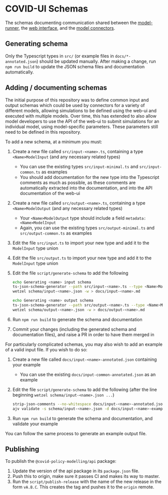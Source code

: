 # COVID-UI Schemas

The schemas documenting communication shared between the [model-runner](https://github.com/covid-policy-modelling/model-runner), the [web interface](https://github.com/covid-policy-modelling/web-ui), and the [model connectors](https://github.com/covid-policy-modelling/model-connector-template).

## Generating schema

Only the Typescript types in `src/` (or example files in `docs/*-annotated.json`) should be updated manually.
After making a change, run `npm run build` to update the JSON schema files and documentation automatically.

## Adding / documenting schemas

The initial purpose of this repository was to define common input and output schemas which could be used by connectors for a variety of different models, allowing simulations to be defined using the web-ui and executed with multiple models.
Over time, this has extended to also allow model developers to use the API of the web-ui to submit simulations for an individual model, using model-specific parameters.
These parameters still need to be defined in this repository.

To add a new schema, at a minimum you must:

1. Create a new file called `src/input-<name>.ts`, containing a type `<Name>ModelInput` (and any necessary related types)
    * You can use the existing types `src/input-minimal.ts` and `src/input-common.ts` as examples
    * You should add documentation for the new type into the Typescript comments as much as possible, as these comments are automatically extracted into the documentation, and into the API documentation of the web-ui
1. Create a new file called `src/output-<name>.ts`, containing a type `<Name>ModelOutput` (and any necessary related types)
    * Your `<Name>ModelOutput` type should include a field `metadata: <Name>ModelInput`
    * Again, you can use the existing types `src/output-minimal.ts` and `src/output-common.ts` as examples
1. Edit the file `src/input.ts` to import your new type and add it to the `ModelInput` type union
1. Edit the file `src/output.ts` to import your new type and add it to the `ModelInput` type union
1. Edit the file `script/generate-schema` to add the following

    ```bash
    echo Generating <name> input schema
    ts-json-schema-generator --path src/input-<name>.ts --type <Name>ModelInput --out schema/input-<name>.json
    wetzel schema/input-<name>.json -w > docs/input-<name>.md

    echo Generating <name> output schema
    ts-json-schema-generator --path src/output-<name>.ts --type <Name>ModelOutput --out schema/output-<name>.json
    wetzel schema/output-<name>.json -w > docs/output-<name>.md
    ```

1. Run `npm run build` to generate the schema and documentation
1. Commit your changes (including the generated schema and documentation files), and raise a PR in order to have them merged in

For particularly complicated schemas, you may also wish to add an example of a valid input file.
If you wish to do so:

1. Create a new file called `docs/input-<name>-annotated.json` containing your example
    * You can use the existing `docs/input-common-annotated.json` as an example
1. Edit the file `script/generate-schema` to add the following (after the line beginning `wetzel schema/input-<name>.json ...`)

    ```bash
    strip-json-comments --no-whitespace docs/input-<name>-annotated.json > docs/input-<name>-example.json
    ajv validate -s schema/input-<name>.json -d docs/input-<name>-example.json
    ```

1. Run `npm run build` to generate the schema and documentation, and validate your example

You can follow the same process to generate an example output file.

## Publishing

To publish the `@covid-policy-modelling/api` package:

1. Update the version of the api package in its `package.json` file.
1. Push this to origin, make sure it passes CI and makes its way to master.
1. Run the `script/publish-release` with the name of the new release in the form `vA.B.C`. This creates the tag and pushes it to the `origin` remote.

